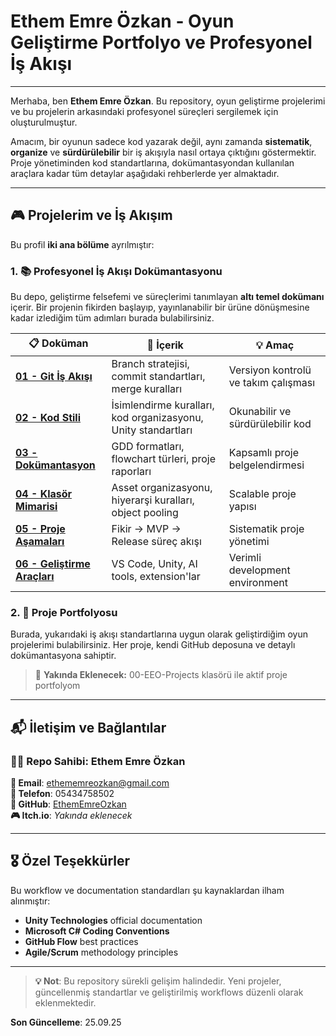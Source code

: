 # Ethem Emre Özkan - Oyun Geliştirme Portfolyo ve Profesyonel İş Akışı

---

Merhaba, ben **Ethem Emre Özkan**. Bu repository, oyun geliştirme projelerimi ve bu projelerin arkasındaki profesyonel süreçleri sergilemek için oluşturulmuştur.

Amacım, bir oyunun sadece kod yazarak değil, aynı zamanda **sistematik**, **organize** ve **sürdürülebilir** bir iş akışıyla nasıl ortaya çıktığını göstermektir. Proje yönetiminden kod standartlarına, dokümantasyondan kullanılan araçlara kadar tüm detaylar aşağıdaki rehberlerde yer almaktadır.

---

## 🎮 Projelerim ve İş Akışım

Bu profil **iki ana bölüme** ayrılmıştır:

### 1. 📚 Profesyonel İş Akışı Dokümantasyonu

Bu depo, geliştirme felsefemi ve süreçlerimi tanımlayan **altı temel dokümanı** içerir. Bir projenin fikirden başlayıp, yayınlanabilir bir ürüne dönüşmesine kadar izlediğim tüm adımları burada bulabilirsiniz.

| 📋 Doküman | 🎯 İçerik | 💡 Amaç |
|------------|-----------|----------|
| **[01 - Git İş Akışı](01-Git_Workflow/README.md)** | Branch stratejisi, commit standartları, merge kuralları | Versiyon kontrolü ve takım çalışması |
| **[02 - Kod Stili](02-Code_Style/README.md)** | İsimlendirme kuralları, kod organizasyonu, Unity standartları | Okunabilir ve sürdürülebilir kod |
| **[03 - Dokümantasyon](03-Docs\README.md)** | GDD formatları, flowchart türleri, proje raporları | Kapsamlı proje belgelendirmesi |
| **[04 - Klasör Mimarisi](04-Folders-Hierarchy\README.md)** | Asset organizasyonu, hiyerarşi kuralları, object pooling | Scalable proje yapısı |
| **[05 - Proje Aşamaları](05-Project_Workflow/README.md)** | Fikir → MVP → Release süreç akışı | Sistematik proje yönetimi |
| **[06 - Geliştirme Araçları](06-Tools-Apps\README.md)** | VS Code, Unity, AI tools, extension'lar | Verimli development environment |

### 2. 🎯 Proje Portfolyosu

Burada, yukarıdaki iş akışı standartlarına uygun olarak geliştirdiğim oyun projelerimi bulabilirsiniz. Her proje, kendi GitHub deposuna ve detaylı dokümantasyona sahiptir.

> 🚧 **Yakında Eklenecek:** 00-EEO-Projects klasörü ile aktif proje portfolyom

---

## 📬 İletişim ve Bağlantılar

### 👨‍💻 Repo Sahibi: Ethem Emre Özkan

**📧 Email**: [ethememreozkan@gmail.com](mailto:ethememreozkan@gmail.com)  
**📱 Telefon**: 05434758502  
**🔗 GitHub**: [EthemEmreOzkan](https://github.com/ethememreozkan)  
**🎮 Itch.io**: *Yakında eklenecek*

---

## 🎖️ Özel Teşekkürler

Bu workflow ve documentation standardları şu kaynaklardan ilham alınmıştır:
- **Unity Technologies** official documentation
- **Microsoft C# Coding Conventions**
- **GitHub Flow** best practices
- **Agile/Scrum** methodology principles

---

> **💡 Not**: Bu repository sürekli gelişim halindedir. Yeni projeler, güncellenmiş standartlar ve geliştirilmiş workflows düzenli olarak eklenmektedir.

**Son Güncelleme**: 25.09.25